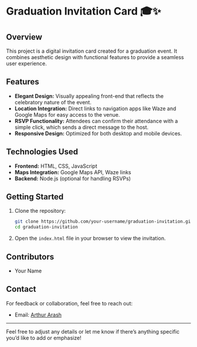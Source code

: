 # Graduation Invitation Card 🎓✨

## Overview

This project is a digital invitation card created for a graduation event. It combines aesthetic design with functional features to provide a seamless user experience.

## Features

* **Elegant Design:** Visually appealing front-end that reflects the celebratory nature of the event.
* **Location Integration:** Direct links to navigation apps like Waze and Google Maps for easy access to the venue.
* **RSVP Functionality:** Attendees can confirm their attendance with a simple click, which sends a direct message to the host.
* **Responsive Design:** Optimized for both desktop and mobile devices.

## Technologies Used

* **Frontend:** HTML, CSS, JavaScript
* **Maps Integration:** Google Maps API, Waze links
* **Backend:** Node.js (optional for handling RSVPs)

## Getting Started

1. Clone the repository:

   ```bash
   git clone https://github.com/your-username/graduation-invitation.git
   cd graduation-invitation
   ```

2. Open the `index.html` file in your browser to view the invitation.

## Contributors

* Your Name

## Contact

For feedback or collaboration, feel free to reach out:

* Email: [Arthur Arash](mailto:arthurarash.bric@gmail.com)

---

Feel free to adjust any details or let me know if there’s anything specific you’d like to add or emphasize!
